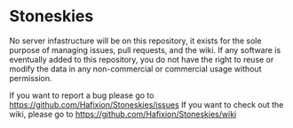 # Stoneskies
No server infastructure will be on this repository, it exists for the sole purpose of managing issues, pull requests, and the wiki.
If any software is eventually added to this repository, you do not have the right to reuse or modify the data in any non-commercial or commercial usage without permission.  

If you want to report a bug please go to https://github.com/Hafixion/Stoneskies/issues
If you want to check out the wiki, please go to https://github.com/Hafixion/Stoneskies/wiki
